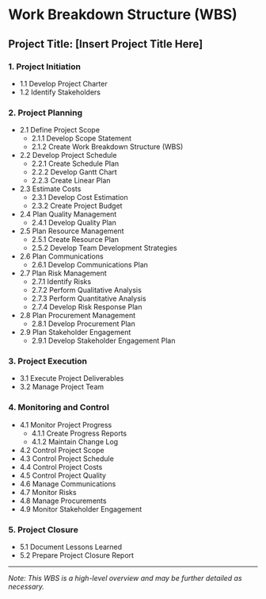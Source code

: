 # Work Breakdown Structure (WBS)

## Project Title: [Insert Project Title Here]

### 1. Project Initiation
- 1.1 Develop Project Charter
- 1.2 Identify Stakeholders

### 2. Project Planning
- 2.1 Define Project Scope
  - 2.1.1 Develop Scope Statement
  - 2.1.2 Create Work Breakdown Structure (WBS)
- 2.2 Develop Project Schedule
  - 2.2.1 Create Schedule Plan
  - 2.2.2 Develop Gantt Chart
  - 2.2.3 Create Linear Plan
- 2.3 Estimate Costs
  - 2.3.1 Develop Cost Estimation
  - 2.3.2 Create Project Budget
- 2.4 Plan Quality Management
  - 2.4.1 Develop Quality Plan
- 2.5 Plan Resource Management
  - 2.5.1 Create Resource Plan
  - 2.5.2 Develop Team Development Strategies
- 2.6 Plan Communications
  - 2.6.1 Develop Communications Plan
- 2.7 Plan Risk Management
  - 2.7.1 Identify Risks
  - 2.7.2 Perform Qualitative Analysis
  - 2.7.3 Perform Quantitative Analysis
  - 2.7.4 Develop Risk Response Plan
- 2.8 Plan Procurement Management
  - 2.8.1 Develop Procurement Plan
- 2.9 Plan Stakeholder Engagement
  - 2.9.1 Develop Stakeholder Engagement Plan

### 3. Project Execution
- 3.1 Execute Project Deliverables
- 3.2 Manage Project Team

### 4. Monitoring and Control
- 4.1 Monitor Project Progress
  - 4.1.1 Create Progress Reports
  - 4.1.2 Maintain Change Log
- 4.2 Control Project Scope
- 4.3 Control Project Schedule
- 4.4 Control Project Costs
- 4.5 Control Project Quality
- 4.6 Manage Communications
- 4.7 Monitor Risks
- 4.8 Manage Procurements
- 4.9 Monitor Stakeholder Engagement

### 5. Project Closure
- 5.1 Document Lessons Learned
- 5.2 Prepare Project Closure Report

---

*Note: This WBS is a high-level overview and may be further detailed as necessary.*